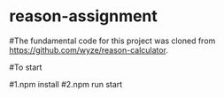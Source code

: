 # reason-assignment

#The fundamental code for this project was cloned from https://github.com/wyze/reason-calculator.

#To start

#1.npm install
#2.npm run start
